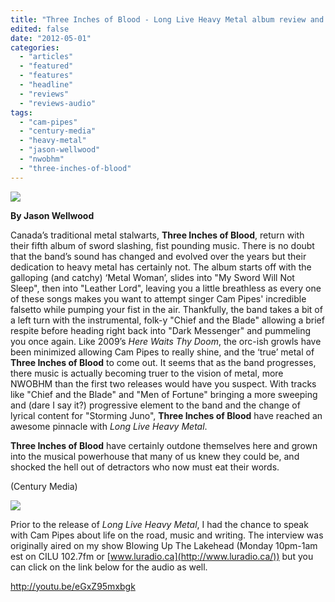 ```yaml
---
title: "Three Inches of Blood - Long Live Heavy Metal album review and interview"
edited: false
date: "2012-05-01"
categories:
  - "articles"
  - "featured"
  - "features"
  - "headline"
  - "reviews"
  - "reviews-audio"
tags:
  - "cam-pipes"
  - "century-media"
  - "heavy-metal"
  - "jason-wellwood"
  - "nwobhm"
  - "three-inches-of-blood"
---
```


[![](http://www.hellbound.ca/wp-content/uploads/2012/05/634632263122943750-590x590.jpg)](http://www.hellbound.ca/2012/05/three-inches-of-blood-long-live-heavy-metal-album-review-and-interview/attachment/634632263122943750/)

**By Jason Wellwood**

Canada’s traditional metal stalwarts, **Three Inches of Blood**, return with their fifth album of sword slashing, fist pounding music. There is no doubt that the band’s sound has changed and evolved over the years but their dedication to heavy metal has certainly not. The album starts off with the galloping (and catchy) ‘Metal Woman’, slides into "My Sword Will Not Sleep", then into "Leather Lord", leaving you a little breathless as every one of these songs makes you want to attempt singer Cam Pipes' incredible falsetto while pumping your fist in the air. Thankfully, the band takes a bit of a left turn with the instrumental, folk-y "Chief and the Blade" allowing a brief respite before heading right back into "Dark Messenger" and pummeling you once again. Like 2009’s _Here Waits Thy Doom_, the orc-ish growls have been minimized allowing Cam Pipes to really shine, and the ‘true’ metal of **Three Inches of Blood** to come out. It seems that as the band progresses, there music is actually becoming truer to the vision of metal, more NWOBHM than the first two releases would have you suspect. With tracks like "Chief and the Blade" and "Men of Fortune" bringing a more sweeping and (dare I say it?) progressive element to the band and the change of lyrical content for "Storming Juno", **Three Inches of Blood** have reached an awesome pinnacle with _Long Live Heavy Metal_.

**Three Inches of Blood** have certainly outdone themselves here and grown into the musical powerhouse that many of us knew they could be, and shocked the hell out of detractors who now must eat their words.

(Century Media)

[![](http://www.hellbound.ca/wp-content/uploads/2009/05/review9.png)](http://www.hellbound.ca/2009/06/hooded-menace-fulfill-the-curse/review9/)

Prior to the release of _Long Live Heavy Metal_, I had the chance to speak with Cam Pipes about life on the road, music and writing. The interview was originally aired on my show Blowing Up The Lakehead (Monday 10pm-1am est on CILU 102.7fm or [www.luradio.ca](http://www.luradio.ca/)) but you can click on the link below for the audio as well.

http://youtu.be/eGxZ95mxbgk
